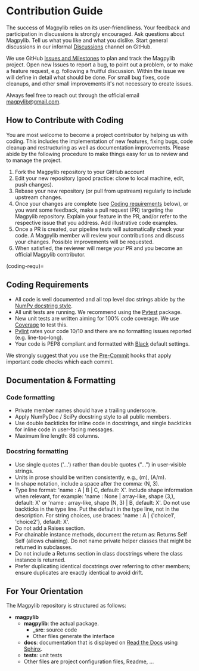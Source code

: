 # Contribution Guide

The success of Magpylib relies on its user-friendliness. Your feedback and
participation in discussions is strongly encouraged. Ask questions about
Magpylib. Tell us what you like and what you dislike. Start general discussions
in our informal [Discussions](https://github.com/magpylib/magpylib/discussions)
channel on GitHub.

We use GitHub
[Issues and Milestones](https://github.com/magpylib/magpylib/issues) to plan and
track the Magpylib project. Open new Issues to report a bug, to point out a
problem, or to make a feature request, e.g. following a fruitful discussion.
Within the issue we will define in detail what should be done. For small bug
fixes, code cleanups, and other small improvements it's not necessary to create
issues.

Always feel free to reach out through the official email <magpylib@gmail.com>.

## How to Contribute with Coding

You are most welcome to become a project contributor by helping us with coding.
This includes the implementation of new features, fixing bugs, code cleanup and
restructuring as well as documentation improvements. Please abide by the
following procedure to make things easy for us to review and to manage the
project.

1. Fork the Magpylib repository to your GitHub account
2. Edit your new repository (good practice: clone to local machine, edit, push
   changes).
3. Rebase your new repository (or pull from upstream) regularly to include
   upstream changes.
4. Once your changes are complete (see [Coding requirements](coding-requ)
   below), or you want some feedback, make a pull request (PR) targeting the
   Magpylib repository. Explain your feature in the PR, and/or refer to the
   respective issue that you address. Add illustrative code examples.
5. Once a PR is created, our pipeline tests will automatically check your code.
   A Magpylib member will review your contributions and discuss your changes.
   Possible improvements will be requested.
6. When satisfied, the reviewer will merge your PR and you become an official
   Magpylib contributor.

(coding-requ)=

## Coding Requirements

- All code is well documented and all top level doc strings abide by the
  [NumPy docstring style](https://numpydoc.readthedocs.io/en/latest/format.html).
- All unit tests are running. We recommend using the
  [Pytest](https://docs.pytest.org/en/7.4.x/) package.
- New unit tests are written aiming for 100% code coverage. We use
  [Coverage](https://coverage.readthedocs.io/en/) to test this.
- [Pylint](https://pylint.readthedocs.io/en/stable/) rates your code 10/10 and
  there are no formatting issues reported (e.g. line-too-long).
- Your code is PEP8 compliant and formatted with
  [Black](https://black.readthedocs.io/en/stable/) default settings.

We strongly suggest that you use the [Pre-Commit](https://pre-commit.com/) hooks
that apply important code checks which each commit.

## Documentation & Formatting

### Code formatting

- Private member names should have a trailing underscore.
- Apply NumPyDoc / SciPy docstring style to all public members.
- Use double backticks for inline code in docstrings, and single backticks for
  inline code in user-facing messages.
- Maximum line length: 88 columns.

### Docstring formatting

- Use single quotes ('…') rather than double quotes ("…") in user-visible
  strings.
- Units in prose should be written consistently, e.g., (m), (A/m).
- In shape notation, include a space after the comma: (N, 3).
- Type line format: 'name : A | B | C, default: X'. Include shape information
  when relevant, for example: 'name : None | array-like, shape (3,), default: X'
  or 'name : array-like, shape (N, 3) | B, default: X'. Do not use backticks in
  the type line. Put the default in the type line, not in the description. For
  string choices, use braces: 'name : A | {'choice1', 'choice2'}, default: X'.
- Do not add a Raises section.
- For chainable instance methods, document the return as: Returns Self Self
  (allows chaining). Do not name private helper classes that might be returned
  in subclasses.
- Do not include a Returns section in class docstrings where the class instance
  is returned.
- Prefer duplicating identical docstrings over referring to other members;
  ensure duplicates are exactly identical to avoid drift.

## For Your Orientation

The Magpylib repository is structured as follows:

- **magpylib**
  - **magpylib**: the actual package.
    - **\_src**: source code
    - Other files generate the interface
  - **docs**: documentation that is displayed on
    [Read the Docs](https://readthedocs.org/) using
    [Sphinx](https://www.sphinx-doc.org/en/master/).
  - **tests**: unit tests
  - Other files are project configuration files, Readme, ...
